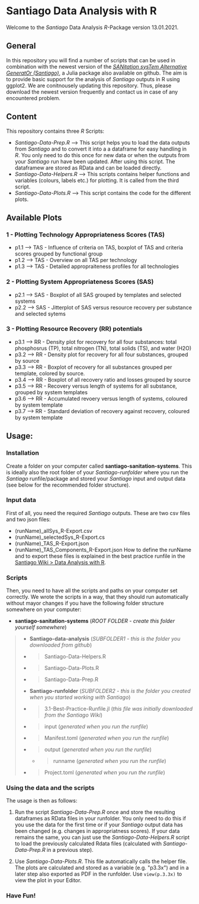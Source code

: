 # Santiago Data Analysis with R

Welcome to the _Santiago_ Data Analysis _R_-Package version 13.01.2021.

## General  
In this repository you will find a number of scripts that can be used in combination with the newest version of the [_SANitation sysTem Alternative GeneratOr (Santiago)_](https://github.com/santiago-sanitation-systems/Santiago.jl), a Julia package also available on github.
The aim is to provide basic support for the analysis of _Santiago_ outputs in R using ggplot2. 
We are conitnousely updating this repository. Thus, please download the newest version frequently and contact us in case of any encountered problem.

## Content
This repository contains three _R_ Scripts:  
* _Santiago-Data-Prep.R_ --> This script helps you to load the data outputs from _Santiago_ and to convert it into a a dataframe for easy handling in _R_. You only need to do this once for new data or when the outputs from your _Santiago_ run have been updated. After using this script. The dataframew are stored as RData and can be loaded directly.
* _Santiago-Data-Helpers.R_ --> This scripts contains helper functions and variables (colours, labels etc.) for plotting. It is called from the third script.
* _Santiago-Data-Plots.R_ --> This script contains the code for the different plots.

## Available Plots 
### 1 - Plotting Technology Appropriateness Scores (TAS)
* p1.1 --> TAS - Influence of criteria on TAS, boxplot of TAS and criteria scores grouped by functional group
* p1.2 --> TAS - Overview on all TAS per technology
* p1.3 --> TAS - Detailed appropraiteness profiles for all technologies
### 2 - Plotting System Appropriateness Scores (SAS)
* p2.1 --> SAS - Boxplot of all SAS grouped by templates and selected systems
* p2.2 --> SAS - Jitterplot of SAS versus resource recovery per substance and selected sytems
### 3 - Plotting Resource Recovery (RR) potentials
* p3.1 --> RR - Density plot for recovery for all four substances: total phosphosrus (TP), total nitrogen (TN), total solids (TS), and water (H2O)
* p3.2 --> RR - Density plot for recovery for all four substances, grouped by source
* p3.3 --> RR - Boxplot of recovery for all substances grouped per template, colored by source.
* p3.4 --> RR - Boxplot of all recovery ratio and losses grouped by source 
* p3.5 --> RR - Recovery versus length of systems for all substance, grouped by system templates
* p3.6 --> RR - Accumulated revoery versus length of systems, coloured by system template
* p3.7 --> RR - Standard deviation of recovery against recovery, coloured by system template

## Usage:
### Installation
Create a folder on your computer called __santiago-sanitation-systems__. This is ideally also the root folder of your _Santiago-runfolder_ where you run the _Santiago_ runfile/package and stored your _Santiago_ input and output data (see below for the recommended folder structure).

### Input data
First of all, you need the required _Santiago_ outputs. These are two csv files and two json files:
* (runName)_allSys_R-Export.csv
* (runName)_selectedSys_R-Export.cs
* (runName)_TAS_R-Export.json
* (runName)_TAS_Components_R-Export.json
How to define the runName and to export these files is explained in the best practice runfile in the [Santiago Wiki > Data Analysis with R](https://github.com/santiago-sanitation-systems/Santiago.jl/wiki).

### Scripts
Then, you need to have all the scripts and paths on your computer set correctly. We wrote the scripts in a way, that they should run automatically without mayor changes if you have the following folder structure somewhere on your computer:
* __santiago-sanitation-systems__ (_ROOT FOLDER - create this folder yourself somewhere_)
 > * __Santiago-data-analysis__ (_SUBFOLDER1 - this is the folder you downloaded from github_)
   > * >Santiago-Data-Helpers.R
   > * >Santiago-Data-Plots.R
   > * >Santiago-Data-Prep.R
 > * __Santiago-runfolder__ (_SUBFOLDER2 - this is the folder you created when you started working with Santiago_)
   > * >3.1-Best-Practice-Runfile.jl (_this file was initially downloaded from the Santiago Wiki_)
   > * >input (_generated when you run the runfile_)
   > * >Manifest.toml (_generated when you run the runfile_)
   > * >output (_generated when you run the runfile_)
   >   * >runname (_generated when you run the runfile_)
   > * >Project.toml (_generated when you run the runfile_)

### Using the data and the scripts
The usage is then as follows:

1) Run the script _Santiago-Data-Prep.R_ once and store the resulting dataframes as RData files in your runfolder. You only need to do this if you use the data for the first time or if your _Santiago_ output data has been changed (e.g. changes in appropriatness scores). If your data remains the same, you can just use the _Santiago-Data-Helpers.R_ script to load the previously calculated Rdata files (calculated with _Santiago-Data-Prep.R_ in a previous step). 

2) Use _Santiago-Data-Plots.R_. This file automatically calls the helper file.  The plots are calculated and stored as a variable (e.g. "p3.3x") and in a later step also exported as PDF in the runfolder. Use `view(p.3.3x)` to view the plot in your Editor. 


### Have Fun!
